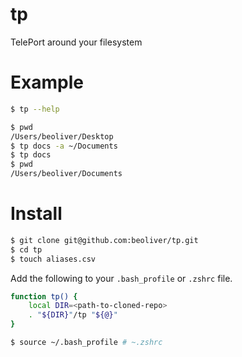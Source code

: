 # tp

TelePort around your filesystem

# Example

```sh
$ tp --help
```

```sh
$ pwd
/Users/beoliver/Desktop
$ tp docs -a ~/Documents
$ tp docs
$ pwd
/Users/beoliver/Documents
```

# Install

```sh
$ git clone git@github.com:beoliver/tp.git
$ cd tp
$ touch aliases.csv
```

Add the following to your `.bash_profile` or `.zshrc` file.

```sh
function tp() {
    local DIR=<path-to-cloned-repo>
    . "${DIR}"/tp "${@}"
}
```

```sh
$ source ~/.bash_profile # ~.zshrc
```
